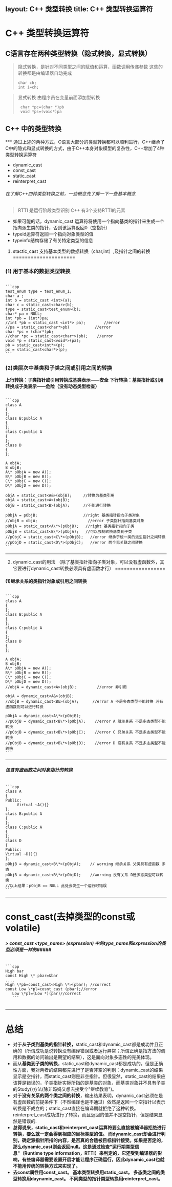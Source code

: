 layout: C++ 类型转换
title: C++ 类型转换运算符
---
<!--lang:cpp-->
C++ 类型转换运算符
============
C语言存在两种类型转换（隐式转换，显式转换）
-----------------

> 隐式转换，是针对不同类型之间的赋值和运算，函数调用传递参数  这些的转换都是由编译器自动完成
> <pre><code>char ch; 
> int i=ch;</code></pre>

> 显式转换 由程序员在变量前面添加型转换
> <pre><code> char *pc=(char *)pb</br> void *ps=(void*)pa</code></pre>


C++ 中的类型转换
------------
*** 通过上述的两种方式，C语言大部分的类型转换都可以顺利进行，C++继承了C中的隐式和显式转换的方式，由于C++本身对象模型的复杂性，C++增加了4种类型转换运算符
+ dynamic_cast
+ const_cast
+ static_cast
+ reinterpret_cast


###### 在了解C++四种类型转换之前，一些概念先了解一下一些基本概念

> RTTI 是运行阶段类型识别
> C++ 有3个支持RTTI的元素

+ 如果可能的话，dynamic_cast 运算符将使用一个指向基类的指针来生成一个指向派生类的指针，否则该运算返回0（空指针）
+ typeid运算符返回一个指向对象类型的值
+ typeinfo结构存储了有关特定类型的信息

1. stactic_cast 支持基本类型的数据转换（char,int）,及指针之间的转换
=====================
### (1) 用于基本的数据类型转换
<pre><code>
```cpp
test_enum type = test_enum_1;
char a ;
int b = static_cast &lt;int&gt;(a);
char c = static_cast&lt;char&gt;(b);
type = static_cast&lt;test_enum&gt;(b);
char* pa = NULL;
int *pb = (int*)pa;
//int *pb = static_cast &lt;int*&gt; pa);        //error
//pa = static_cast&lt;char*&gt;pb)           //error
char *pc = (char*)pb;
//char *pc = static_cast&lt;char*&gt;(pb);    //error
void *p = static_cast&lt;void*&gt;(pa);
pb = static_cast&lt;int*&gt;(p);
pc = static_cast&lt;char*&gt;(p);
```
</code></pre>

### (2)类层次中基类和子类之间或引用之间的转换
<strong>  上行转换：子类指针或引用转换成基类表示——安全</strong>
<strong>下行转换：基类指针或引用转换成子类表示——危险（没有动态类型检查）</strong>
<pre><code>
```cpp
class A
{
};
class B:public A
{
};
class C:public A
{
};
class D
{
};

A objA;
B objB;
A\* pObjA = new A();
B\* pObjB = new B();
C\* pObjC = new C();
D\* pObjD = new D();

objA = static_cast&lt;A&&gt;(objB);     //转换为基类引用    
objA = static_cast&lt;A&gt;(objB);
objB = static_cast&lt;B&gt;(objA);      //不能进行转换  

pObjA = pObjB;                    //right 基类指针指向子类对象
//objB = objA;                      //error 子类指针指向基类对象
pObjA = static_cast&lt;A\*&gt;(pObjB);   //right 基类指针指向子类
pObjB = static_cast&lt;B\*&gt;(pObjA);   //可以强制转换基类到子类
//pObjC = static_cast&lt;C\*&gt;(pObjB);   //error 继承于统一类的派生指针之间转换 
//pObjD = static_cast&lt;D\*&gt;(pObjC);   //error 两个无关联之间转换
```
</code></pre>

---------------
2. dynamic_cast的用法 （除了基类指针指向子类对象，可以没有虚函数外，其它要进行dynamic_cast转换必须具有虚函数才行）
=================
#### (1)继承关系的类指针对象或引用之间转换
<pre><code>
```cpp
class A
{
};
class B:public A
{
};
class C:public A
{
};
class D
{
};

A objA;
B objB;
A\* pObjA = new A();
B\* pObjB = new B();
C\* pObjC = new C();
D\* pObjD = new D();
//objA = dynamic_cast&lt;A&gt;(objB);         //error 非引用

objA = dynamic_cast&lt;A&&gt;(objB);
//objB = dynamic_cast&lt;B&&gt;(objA);      //error A 不是多态类型不能转换 若有虚函数则可以进行转换

pObjA = dynamic_cast&lt;A\*&gt;(pObjB);
//pObjB = dynamic_cast&lt;B\*&gt;(pObjA);    //error A 继承关系 不是多态类型不能转换
//pObjB = dynamic_cast&lt;B\*&gt;(pObjC);    //error C 兄弟关系 不是多态类型不能转换
//pObjB = dynamic_cast&lt;B\*&gt;(pObjD);    //error D 没有关系 不是多态类型不能转换
```
</code></pre>
---------
##### 包含有虚函数之间对象指针的转换 
<pre><code>
```cpp
class A
{
Public:
     Virtual ~A(){}
};
class B:public A
{
};
class C:public A
{
};
class D
{
Public:
Virtual ~D(){}
};
pObjB = dynamic_cast&lt;B\*&gt;(pObjA);    // worning 继承关系 父类具有虚函数 多态
pObjB = dynamic_cast&lt;B\*&gt;(pObjD);    //worning 没有关系 D是多态类型可以转换
//以上结果：pObjB == NULL 此处会发生一个运行时错误
```
</code></pre>
----------
const_cast(去掉类型的const或volatile)
=======
##### > const_cast <type_name> (expression) 中的type_name和expression的类型必须是一样的#####
<pre><code>
```cpp
High bar
const High \* pbar=&bar
....
High \*pb=const_cast&lt;High \*&gt;(pbar); //correct
const Low \*pl=cosnt_cast<const Low \*> (pbar);//error
   Low \*pl=(Low *)(par)//correct
   ```
   </code></pre>
------
总结
=======
+ 对于<strong>从子类到基类的指针转换，</strong>static_cast和dynamic_cast都是成功并且正确的（所谓成功是说转换没有编译错误或者运行异常；所谓正确是指方法的调用和数据的访问输出是期望的结果），这是面向对象多态性的完美体现。
+ 而从<strong>基类到子类的转换</strong>，static_cast和dynamic_cast都是成功的，但是正确性方面，我对两者的结果都先进行了是否非空的判别：dynamic_cast的结果显示是空指针，而static_cast则是非空指针。但很显然，static_cast的结果应该算是错误的，子类指针实际所指的是基类的对象，而基类对象并不具有子类的Study()方法(除非妈妈又想去接受个"继续教育")。
+ 对于<strong>没有关系的两个类之间的转换</strong>，输出结果表明，dynamic_cast必须在是有虚函数的前提条件下（不然编译也是不通过）依然是返回一个空指针以表示转换是不成立的；static_cast直接在编译期就拒绝了这种转换。reinterpret_cast成功进行了转换，而且返回的值并不是空指针，但是结果显然是错误的.
+ <strong> 总得说来，static_cast和reinterpret_cast运算符要么直接被编译器拒绝进行转换，要么就一定会得到相应的目标类型的值。 而dynamic_cast却会进行判别，确定源指针所指的内容，是否真的合适被目标指针接受。如果是否定的，那么dynamic_cast则会返回null。这是通过检查"运行期类型信息"（Runtime type information，RTTI）来判定的，它还受到编译器的影响，有些编译器需要设置开启才能让程序正确运行，因此dynamic_cast也就不能用传统的转换方式来实现了。
+ 去const属性用const_cast。
基本类型转换用static_cast。
多态类之间的类型转换用daynamic_cast。
不同类型的指针类型转换用reinterpret_cast。






